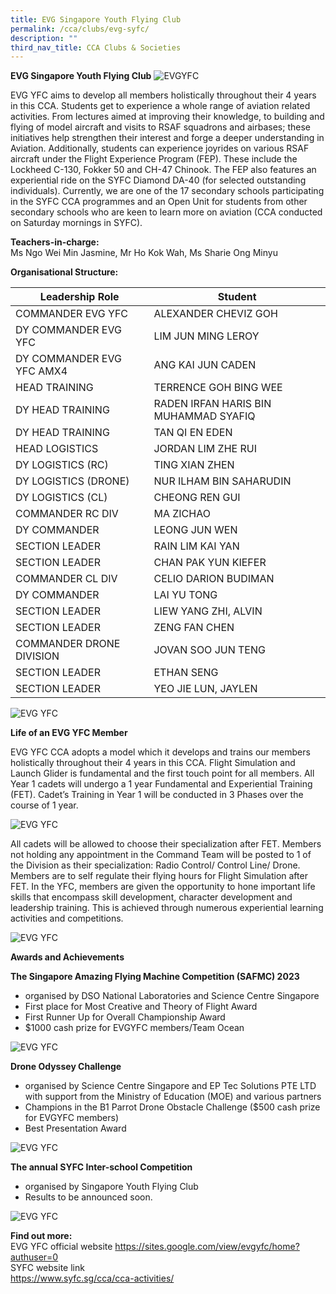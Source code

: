 ```yaml
---
title: EVG Singapore Youth Flying Club
permalink: /cca/clubs/evg-syfc/
description: ""
third_nav_title: CCA Clubs & Societies
---
```

**EVG Singapore Youth Flying Club**
![EVGYFC](/images/evgyfc_01.jpg)

EVG YFC aims to develop all members holistically throughout their 4 years in this CCA. Students get to experience a whole range of aviation related activities. From lectures aimed at improving their knowledge, to building and flying of model aircraft and visits to RSAF squadrons and airbases; these initiatives help strengthen their interest and forge a deeper understanding in Aviation. Additionally, students can experience joyrides on various RSAF aircraft under the Flight Experience Program (FEP). These include the Lockheed C-130, Fokker 50 and CH-47 Chinook. The FEP also features an experiential ride on the SYFC Diamond DA-40 (for selected outstanding individuals). Currently, we are one of the 17 secondary schools participating in the SYFC CCA programmes and an Open Unit for students from other secondary schools who are keen to learn more on aviation (CCA conducted on Saturday mornings in SYFC).

**Teachers-in-charge:**  
Ms Ngo Wei Min Jasmine, Mr Ho Kok Wah, Ms Sharie Ong Minyu

**Organisational Structure:**

| Leadership Role | Student                                  |
|---------------------------------|-------------------------------------------------------|
| COMMANDER EVG YFC | ALEXANDER CHEVIZ GOH                                           |
| DY COMMANDER EVG YFC | LIM JUN MING LEROY                                          |
| DY COMMANDER EVG YFC AMX4 | ANG KAI JUN CADEN                                          |
| HEAD TRAINING          | TERRENCE GOH BING WEE                                    |
| DY HEAD TRAINING                | RADEN IRFAN HARIS BIN MUHAMMAD SYAFIQ                                     |
| DY HEAD TRAINING         | TAN QI EN EDEN                                   |
| HEAD LOGISTICS                           | JORDAN LIM ZHE RUI                    |
| DY LOGISTICS (RC)                 | TING XIAN ZHEN                                    |
| DY LOGISTICS (DRONE)                   | NUR ILHAM BIN SAHARUDIN                                |
DY LOGISTICS (CL)         | CHEONG REN GUI                               |
| COMMANDER RC DIV                   | MA ZICHAO |
| DY COMMANDER         | LEONG JUN WEN                               |
| SECTION LEADER         | RAIN LIM KAI YAN                               |
| SECTION LEADER         |  CHAN PAK YUN KIEFER|
COMMANDER CL DIV         | CELIO DARION BUDIMAN                               |
| DY COMMANDER      | LAI YU TONG                              |
| SECTION LEADER      | LIEW YANG ZHI, ALVIN                                 |
SECTION LEADER                   | ZENG FAN CHEN                                |
COMMANDER DRONE DIVISION                   | JOVAN SOO JUN TENG                                |DY COMMANDER      | BRYAN YEAP ZI YANG                              |
| SECTION LEADER      | ETHAN SENG                                 |
SECTION LEADER                   | YEO JIE LUN, JAYLEN                                |

![EVG YFC](/images/evgyfc_03.jpeg)


**Life of an EVG YFC Member**

EVG YFC CCA adopts a model which it develops and trains our members holistically throughout their 4 years in this CCA. Flight Simulation and Launch Glider is fundamental and the first touch point for all members. All Year 1 cadets will undergo a 1 year Fundamental and Experiential Training (FET). Cadet’s Training in Year 1 will be conducted in 3 Phases over the course of 1 year.

![EVG YFC](/images/evgyfc_02.jpeg)

All cadets will be allowed to choose their specialization after FET. Members not holding any appointment in the Command Team will be posted to 1 of the Division as their specialization: Radio Control/ Control Line/ Drone. Members are to self regulate their flying hours for Flight Simulation after FET. In the YFC, members are given the opportunity to hone important life skills that encompass skill development, character development and leadership training. This is achieved through numerous experiential learning activities and competitions.

![EVG YFC](/images/evgyfc_04.jpg)

**Awards and Achievements**

**The Singapore Amazing Flying Machine Competition (SAFMC) 2023**

- organised by DSO National Laboratories and Science Centre Singapore
- First place for Most Creative and Theory of Flight Award
- First Runner Up for Overall Championship Award
- $1000 cash prize for EVGYFC members/Team Ocean

![EVG YFC](/images/evgyfc_05.jpg)

**Drone Odyssey Challenge**

- organised by Science Centre Singapore and EP Tec Solutions PTE LTD with support from the Ministry of Education (MOE) and various partners
- Champions in the B1 Parrot Drone Obstacle Challenge ($500 cash prize for EVGYFC members)
- Best Presentation Award

![EVG YFC](/images/evgyfc_06.jpeg)

**The annual SYFC Inter-school Competition**

- organised by Singapore Youth Flying Club
- Results to be announced soon.

![EVG YFC](/images/evgyfc%2007.jpeg)

<p><strong>Find out more: </strong><br>EVG YFC official website <a href="https://sites.google.com/view/evgyfc/home?authuser=0">https://sites.google.com/view/evgyfc/home?authuser=0</a><br>SYFC website link <br><a href="https://www.syfc.sg/cca/cca-activities/">https://www.syfc.sg/cca/cca-activities/</a></p>